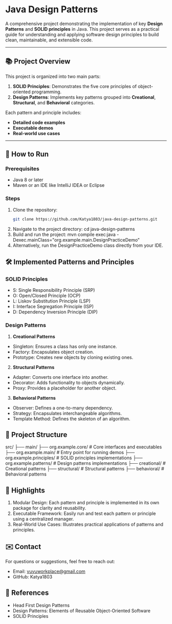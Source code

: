# Java Design Patterns

A comprehensive project demonstrating the implementation of key **Design Patterns** and **SOLID principles** in Java. This project serves as a practical guide for understanding and applying software design principles to build clean, maintainable, and extensible code.

---

## 📚 **Project Overview**
This project is organized into two main parts:
1. **SOLID Principles**: Demonstrates the five core principles of object-oriented programming.
2. **Design Patterns**: Implements key patterns grouped into **Creational**, **Structural**, and **Behavioral** categories.

Each pattern and principle includes:
- **Detailed code examples**
- **Executable demos**
- **Real-world use cases**

---

## 🚀 **How to Run**
### **Prerequisites**
- Java 8 or later
- Maven or an IDE like IntelliJ IDEA or Eclipse

### **Steps**
1. Clone the repository:
   ```bash
   git clone https://github.com/Katya1803/java-design-patterns.git
2. Navigate to the project directory:
   cd java-design-patterns
3. Build and run the project:
   mvn compile exec:java -Dexec.mainClass="org.example.main.DesignPracticeDemo"
4. Alternatively, run the DesignPracticeDemo class directly from your IDE.


## 🛠️ **Implemented Patterns and Principles**

### SOLID Principles
- S: Single Responsibility Principle (SRP)
- O: Open/Closed Principle (OCP)
- L: Liskov Substitution Principle (LSP)
- I: Interface Segregation Principle (ISP)
- D: Dependency Inversion Principle (DIP)

  
### Design Patterns
1. **Creational Patterns**
- Singleton: Ensures a class has only one instance.
- Factory: Encapsulates object creation.
- Prototype: Creates new objects by cloning existing ones.
2. **Structural Patterns**
- Adapter: Converts one interface into another.
- Decorator: Adds functionality to objects dynamically.
- Proxy: Provides a placeholder for another object.
3. **Behavioral Patterns**
- Observer: Defines a one-to-many dependency.
- Strategy: Encapsulates interchangeable algorithms.
- Template Method: Defines the skeleton of an algorithm.


## 📂 **Project Structure**

src/
├── main/
   ├── org.example.core/         # Core interfaces and executables
   ├── org.example.main/         # Entry point for running demos
   ├── org.example.principles/   # SOLID principles implementations
   ├── org.example.patterns/     # Design patterns implementations
       ├── creational/           # Creational patterns
       ├── structural/           # Structural patterns
       ├── behavioral/           # Behavioral patterns


## 🌟 **Highlights**
1. Modular Design: Each pattern and principle is implemented in its own package for clarity and reusability.
2. Executable Framework: Easily run and test each pattern or principle using a centralized manager.
3. Real-World Use Cases: Illustrates practical applications of patterns and principles.

## ✉️ **Contact**
For questions or suggestions, feel free to reach out:
- Email: vuvuworkplace@gmail.com
- GitHub: Katya1803

  
## 🔗 **References**
- Head First Design Patterns
- Design Patterns: Elements of Reusable Object-Oriented Software
- SOLID Principles
